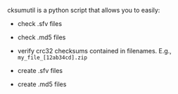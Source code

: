 cksumutil is a python script that allows you to easily:
  * check .sfv files
  * check .md5 files
  * verify crc32 checksums contained in filenames. E.g., `my_file_[12ab34cd].zip`

  * create .sfv files
  * create .md5 files